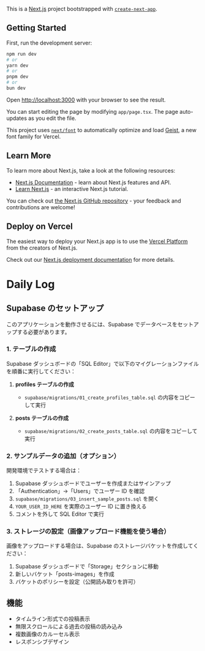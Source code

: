 This is a [Next.js](https://nextjs.org) project bootstrapped with [`create-next-app`](https://nextjs.org/docs/app/api-reference/cli/create-next-app).

## Getting Started

First, run the development server:

```bash
npm run dev
# or
yarn dev
# or
pnpm dev
# or
bun dev
```

Open [http://localhost:3000](http://localhost:3000) with your browser to see the result.

You can start editing the page by modifying `app/page.tsx`. The page auto-updates as you edit the file.

This project uses [`next/font`](https://nextjs.org/docs/app/building-your-application/optimizing/fonts) to automatically optimize and load [Geist](https://vercel.com/font), a new font family for Vercel.

## Learn More

To learn more about Next.js, take a look at the following resources:

- [Next.js Documentation](https://nextjs.org/docs) - learn about Next.js features and API.
- [Learn Next.js](https://nextjs.org/learn) - an interactive Next.js tutorial.

You can check out [the Next.js GitHub repository](https://github.com/vercel/next.js) - your feedback and contributions are welcome!

## Deploy on Vercel

The easiest way to deploy your Next.js app is to use the [Vercel Platform](https://vercel.com/new?utm_medium=default-template&filter=next.js&utm_source=create-next-app&utm_campaign=create-next-app-readme) from the creators of Next.js.

Check out our [Next.js deployment documentation](https://nextjs.org/docs/app/building-your-application/deploying) for more details.

# Daily Log

## Supabase のセットアップ

このアプリケーションを動作させるには、Supabase でデータベースをセットアップする必要があります。

### 1. テーブルの作成

Supabase ダッシュボードの「SQL Editor」で以下のマイグレーションファイルを順番に実行してください：

1. **profiles テーブルの作成**

   - `supabase/migrations/01_create_profiles_table.sql` の内容をコピーして実行

2. **posts テーブルの作成**
   - `supabase/migrations/02_create_posts_table.sql` の内容をコピーして実行

### 2. サンプルデータの追加（オプション）

開発環境でテストする場合は：

1. Supabase ダッシュボードでユーザーを作成またはサインアップ
2. 「Authentication」→「Users」でユーザー ID を確認
3. `supabase/migrations/03_insert_sample_posts.sql` を開く
4. `YOUR_USER_ID_HERE` を実際のユーザー ID に置き換える
5. コメントを外して SQL Editor で実行

### 3. ストレージの設定（画像アップロード機能を使う場合）

画像をアップロードする場合は、Supabase のストレージバケットを作成してください：

1. Supabase ダッシュボードで「Storage」セクションに移動
2. 新しいバケット「posts-images」を作成
3. バケットのポリシーを設定（公開読み取りを許可）

## 機能

- タイムライン形式での投稿表示
- 無限スクロールによる過去の投稿の読み込み
- 複数画像のカルーセル表示
- レスポンシブデザイン
